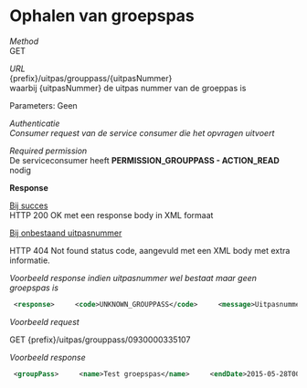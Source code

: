---
---

# Ophalen van groepspas

_Method_<br> GET

_URL_<br> {prefix}/uitpas/grouppass/{uitpasNummer}<br> waarbij {uitpasNummer} de uitpas nummer van de groeppas is

Parameters: Geen

_Authenticatie_<br> _Consumer request van de service consumer die het opvragen uitvoert_

_Required permission_<br> De serviceconsumer heeft **PERMISSION\_GROUPPASS - ACTION\_READ** nodig

**Response**

<u>Bij succes</u><br> HTTP 200 OK met een response body in XML formaat

<u>Bij onbestaand uitpasnummer</u>

HTTP 404 Not found status code, aangevuld met een XML body met extra informatie.

_Voorbeeld response indien uitpasnummer wel bestaat maar geen groepspas is_


~~~xml
 <response>     <code>UNKNOWN_GROUPPASS</code>     <message>Uitpasnummer is geen groepspas [0930000134716]</message> </response> 
~~~
_Voorbeeld request_

GET {prefix}/uitpas/grouppass/0930000335107

_Voorbeeld response_


~~~xml
 <groupPass>     <name>Test groepspas</name>     <endDate>2015-05-28T00:00:00+02:00</endDate>     <ticketsPerYear>50</ticketsPerYear>     <uuid>70ad2e00-704e-418e-bb97-f88153347072</uuid>     <availableTickets>50</availableTickets>     <kansenStatuut>true</kansenStatuut>     <ticketSaleCoupons>         <ticketSaleCoupon>Testgroepscultuurbonwillem</ticketSaleCoupon>     </ticketSaleCoupons>     <card> 		<cardSystem> 			<id>5</id> 			<name>UiTPAS Gent</name> 		</cardSystem> 		<cardType>CARD</cardType> 		<kansenpas>true</kansenpas> 		<status>ACTIVE</status> 		<uitpasNumber> 			<uitpasNumber>0900000070012</uitpasNumber> 		</uitpasNumber> 	</card> </groupPass>
~~~
